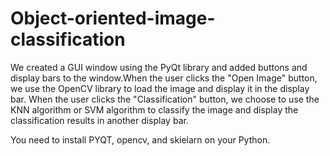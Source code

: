 # Object-oriented-image-classification
We created a GUI window using the PyQt library and added buttons and display bars to the window.When the user clicks the "Open Image" button, we use the OpenCV library to load the image and display it in the display bar. When the user clicks the "Classification" button, we choose to use the KNN
algorithm or SVM algorithm to classify the image and display the classification results in another display bar.

You need to install PYQT, opencv, and skielarn on your Python.
